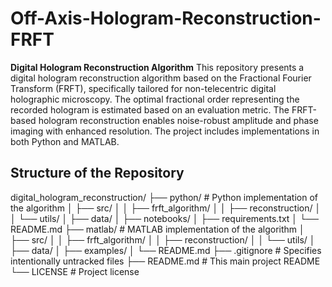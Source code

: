# Off-Axis-Hologram-Reconstruction-FRFT

**Digital Hologram Reconstruction Algorithm**
This repository presents a digital hologram reconstruction algorithm based on the Fractional Fourier Transform (FRFT), specifically tailored for non-telecentric digital holographic microscopy. The optimal fractional order representing the recorded hologram is estimated based on an evaluation metric. The FRFT-based hologram reconstruction enables noise-robust amplitude and phase imaging with enhanced resolution. The project includes implementations in both Python and MATLAB. 


## Structure of the Repository
digital_hologram_reconstruction/
├── python/                 # Python implementation of the algorithm
│   ├── src/
│   │   ├── frft_algorithm/
│   │   ├── reconstruction/
│   │   └── utils/
│   ├── data/
│   ├── notebooks/
│   ├── requirements.txt
│   └── README.md
├── matlab/                 # MATLAB implementation of the algorithm
│   ├── src/
│   │   ├── frft_algorithm/
│   │   ├── reconstruction/
│   │   └── utils/
│   ├── data/
│   ├── examples/
│   └── README.md
├── .gitignore              # Specifies intentionally untracked files
├── README.md               # This main project README
└── LICENSE                 # Project license

